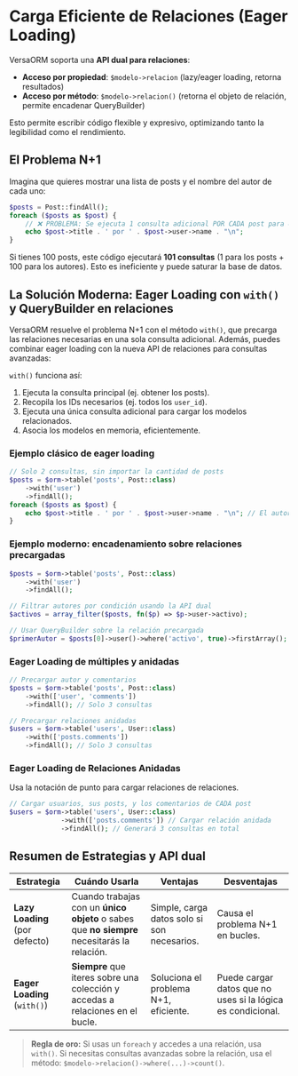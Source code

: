
# Carga Eficiente de Relaciones (Eager Loading)

VersaORM soporta una **API dual para relaciones**:
- **Acceso por propiedad**: `$modelo->relacion` (lazy/eager loading, retorna resultados)
- **Acceso por método**: `$modelo->relacion()` (retorna el objeto de relación, permite encadenar QueryBuilder)

Esto permite escribir código flexible y expresivo, optimizando tanto la legibilidad como el rendimiento.


## El Problema N+1

Imagina que quieres mostrar una lista de posts y el nombre del autor de cada uno:

```php
$posts = Post::findAll();
foreach ($posts as $post) {
    // ❌ PROBLEMA: Se ejecuta 1 consulta adicional POR CADA post para obtener su autor.
    echo $post->title . ' por ' . $post->user->name . "\n";
}
```

Si tienes 100 posts, este código ejecutará **101 consultas** (1 para los posts + 100 para los autores). Esto es ineficiente y puede saturar la base de datos.


## La Solución Moderna: Eager Loading con `with()` y QueryBuilder en relaciones

VersaORM resuelve el problema N+1 con el método `with()`, que precarga las relaciones necesarias en una sola consulta adicional. Además, puedes combinar eager loading con la nueva API de relaciones para consultas avanzadas:

`with()` funciona así:
1. Ejecuta la consulta principal (ej. obtener los posts).
2. Recopila los IDs necesarios (ej. todos los `user_id`).
3. Ejecuta una única consulta adicional para cargar los modelos relacionados.
4. Asocia los modelos en memoria, eficientemente.


### Ejemplo clásico de eager loading
```php
// Solo 2 consultas, sin importar la cantidad de posts
$posts = $orm->table('posts', Post::class)
    ->with('user')
    ->findAll();
foreach ($posts as $post) {
    echo $post->title . ' por ' . $post->user->name . "\n"; // El autor ya fue cargado
}
```

### Ejemplo moderno: encadenamiento sobre relaciones precargadas
```php
$posts = $orm->table('posts', Post::class)
    ->with('user')
    ->findAll();

// Filtrar autores por condición usando la API dual
$activos = array_filter($posts, fn($p) => $p->user->activo);

// Usar QueryBuilder sobre la relación precargada
$primerAutor = $posts[0]->user()->where('activo', true)->firstArray();
```


### Eager Loading de múltiples y anidadas
```php
// Precargar autor y comentarios
$posts = $orm->table('posts', Post::class)
    ->with(['user', 'comments'])
    ->findAll(); // Solo 3 consultas

// Precargar relaciones anidadas
$users = $orm->table('users', User::class)
    ->with(['posts.comments'])
    ->findAll(); // Solo 3 consultas
```

### Eager Loading de Relaciones Anidadas

Usa la notación de punto para cargar relaciones de relaciones.

```php
// Cargar usuarios, sus posts, y los comentarios de CADA post
$users = $orm->table('users', User::class)
             ->with(['posts.comments']) // Cargar relación anidada
             ->findAll(); // Generará 3 consultas en total
```


## Resumen de Estrategias y API dual

| Estrategia    | Cuándo Usarla                                                              | Ventajas                               | Desventajas                                     |
|---------------|----------------------------------------------------------------------------|----------------------------------------|-------------------------------------------------|
| **Lazy Loading** (por defecto) | Cuando trabajas con un **único objeto** o sabes que **no siempre** necesitarás la relación. | Simple, carga datos solo si son necesarios. | Causa el problema N+1 en bucles.                |
| **Eager Loading** (`with()`)   | **Siempre** que iteres sobre una colección y accedas a relaciones en el bucle. | Soluciona el problema N+1, eficiente. | Puede cargar datos que no uses si la lógica es condicional. |

> **Regla de oro:** Si usas un `foreach` y accedes a una relación, usa `with()`. Si necesitas consultas avanzadas sobre la relación, usa el método: `$modelo->relacion()->where(...)->count()`.
